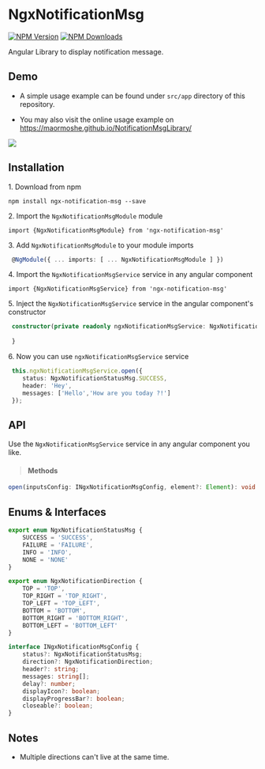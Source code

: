 # NgxNotificationMsg

[![NPM Version](https://img.shields.io/npm/v/ngx-notification-msg.svg)](https://www.npmjs.com/package/ngx-notification-msg)
[![NPM Downloads](https://img.shields.io/npm/dt/ngx-notification-msg.svg)](https://www.npmjs.com/package/ngx-notification-msg)

Angular Library to display notification message.

## Demo

- A simple usage example can be found under `src/app` directory of this repository.

- You may also visit the online usage example on https://maormoshe.github.io/NotificationMsgLibrary/

![](demo.gif)

## Installation

1.&nbsp;Download from npm

`npm install ngx-notification-msg --save`

2.&nbsp;Import the `NgxNotificationMsgModule` module

`import {NgxNotificationMsgModule} from 'ngx-notification-msg'`

3.&nbsp;Add `NgxNotificationMsgModule` to your module imports

```ts
 @NgModule({ ... imports: [ ... NgxNotificationMsgModule ] })
```

4.&nbsp;Import the `NgxNotificationMsgService` service in any angular component

`import {NgxNotificationMsgService} from 'ngx-notification-msg'`

5.&nbsp;Inject the `NgxNotificationMsgService` service in the angular component's constructor

```ts
 constructor(private readonly ngxNotificationMsgService: NgxNotificationMsgService) {
 
 }
```
 
6.&nbsp;Now you can use `ngxNotificationMsgService` service

```ts
 this.ngxNotificationMsgService.open({
    status: NgxNotificationStatusMsg.SUCCESS,
    header: 'Hey',
    messages: ['Hello','How are you today ?!']
 });
```
 
## API

Use the `NgxNotificationMsgService` service in any angular component you like.

> #### Methods

```ts 
open(inputsConfig: INgxNotificationMsgConfig, element?: Element): void
```

## Enums & Interfaces

```ts
export enum NgxNotificationStatusMsg {
    SUCCESS = 'SUCCESS',
    FAILURE = 'FAILURE',
    INFO = 'INFO',
    NONE = 'NONE'
}

export enum NgxNotificationDirection {
    TOP = 'TOP',
    TOP_RIGHT = 'TOP_RIGHT',
    TOP_LEFT = 'TOP_LEFT',
    BOTTOM = 'BOTTOM',
    BOTTOM_RIGHT = 'BOTTOM_RIGHT',
    BOTTOM_LEFT = 'BOTTOM_LEFT'
}

interface INgxNotificationMsgConfig {
    status?: NgxNotificationStatusMsg;
    direction?: NgxNotificationDirection;
    header?: string;
    messages: string[];
    delay?: number;
    displayIcon?: boolean;
    displayProgressBar?: boolean;
    closeable?: boolean;
}
 ```

## Notes
* Multiple directions can't live at the same time.

